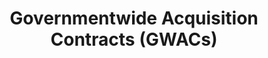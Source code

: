 ---
highlight: "false" 
title: "Governmentwide Acquisition Contracts (GWACs) "
description: "Using pre-competed Governmentwide Acquisition Contracts (GWACs) will help your agency buy total IT solutions more efficiently and economically. Federal contracting officers must follow these steps to begin using GSA's GWACs."
url-link: "https://www.gsa.gov/technology/it-contract-vehicles-and-purchasing-programs/governmentwide-acquisition-contracts/how-to-use-gwacs"
type: "HTML"
gov-only: "false"
is-external: "true"
publication-date: "January 01, 2023"
reading-time: "5"
resource-type: "Guidance"
filter: "contract-solutions"
audience: "contracts-acquisitions"
branded-offerings: "acquisition-policy-it-category"
---